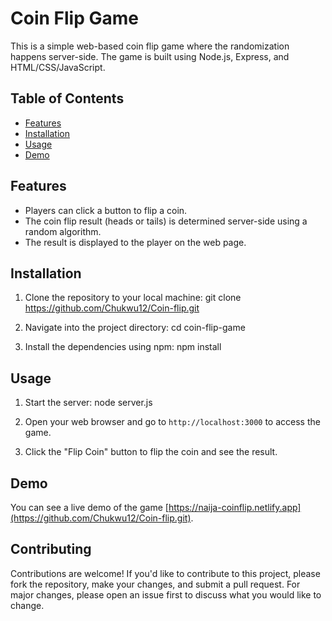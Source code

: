 # Coin Flip Game

This is a simple web-based coin flip game where the randomization happens server-side. The game is built using Node.js, Express, and HTML/CSS/JavaScript.

## Table of Contents

- [Features](#features)
- [Installation](#installation)
- [Usage](#usage)
- [Demo](#demo)


## Features

- Players can click a button to flip a coin.
- The coin flip result (heads or tails) is determined server-side using a random algorithm.
- The result is displayed to the player on the web page.

## Installation

1. Clone the repository to your local machine:
git clone https://github.com/Chukwu12/Coin-flip.git


2. Navigate into the project directory:
cd coin-flip-game

3. Install the dependencies using npm: npm install

## Usage

1. Start the server: node server.js

2. Open your web browser and go to `http://localhost:3000` to access the game.

3. Click the "Flip Coin" button to flip the coin and see the result.

## Demo

You can see a live demo of the game [https://naija-coinflip.netlify.app](https://github.com/Chukwu12/Coin-flip.git).

## Contributing

Contributions are welcome! If you'd like to contribute to this project, please fork the repository, make your changes, and submit a pull request. For major changes, please open an issue first to discuss what you would like to change.



   



   


